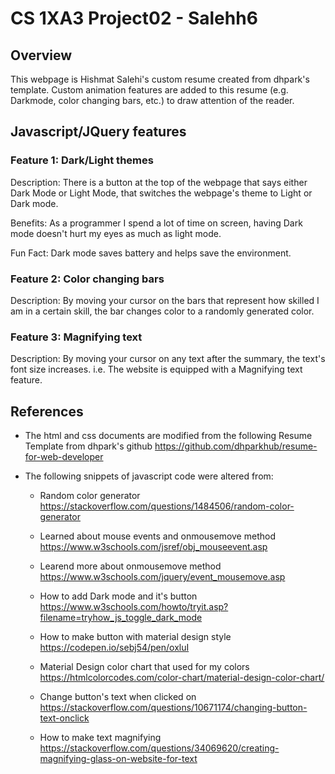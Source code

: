 # CS 1XA3 Project02 - Salehh6

## Overview
This webpage is Hishmat Salehi's custom resume created from dhpark's template. Custom animation features are added to this resume (e.g. Darkmode, color changing bars, etc.) to draw attention of the reader.

## Javascript/JQuery features
### Feature 1: Dark/Light themes
Description: There is a button at the top of the webpage that says either Dark Mode or Light Mode, that switches the webpage's theme to Light or Dark mode. 

Benefits: As a programmer I spend a lot of time on screen, having Dark mode doesn't hurt my eyes as much as light mode.

Fun Fact: Dark mode saves battery and helps save the environment.

### Feature 2: Color changing bars
Description: By moving your cursor on the bars that represent how skilled I am in a certain skill, the bar changes color to a randomly generated color.

### Feature 3: Magnifying text
Description: By moving your cursor on any text after the summary, the text's font size increases. i.e. The website is equipped with a Magnifying text feature.

## References
- The html and css documents are modified from the following Resume Template from dhpark's github
https://github.com/dhparkhub/resume-for-web-developer
- The following snippets of javascript code were altered from:

  - Random color generator
https://stackoverflow.com/questions/1484506/random-color-generator

  - Learned about mouse events and onmousemove method
https://www.w3schools.com/jsref/obj_mouseevent.asp

  - Learend more about onmousemove method
https://www.w3schools.com/jquery/event_mousemove.asp

  - How to add Dark mode and it's button
https://www.w3schools.com/howto/tryit.asp?filename=tryhow_js_toggle_dark_mode

  - How to make button with material design style
https://codepen.io/sebj54/pen/oxluI

  - Material Design color chart that used for my colors 
https://htmlcolorcodes.com/color-chart/material-design-color-chart/

  - Change button's text when clicked on
https://stackoverflow.com/questions/10671174/changing-button-text-onclick

  - How to make text magnifying
https://stackoverflow.com/questions/34069620/creating-magnifying-glass-on-website-for-text
